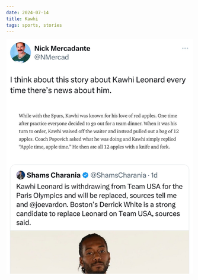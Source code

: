 ```yaml
---
date: 2024-07-14
title: Kawhi
tags: sports, stories
---
```


![kawhi](https://raw.githubusercontent.com/muneer78/muneer78.github.io/master/images/appletime.jpg)
